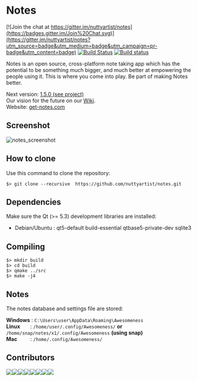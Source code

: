 # Notes

[![Join the chat at https://gitter.im/nuttyartist/notes](https://badges.gitter.im/Join%20Chat.svg)](https://gitter.im/nuttyartist/notes?utm_source=badge&utm_medium=badge&utm_campaign=pr-badge&utm_content=badge)
[![Build Status](https://travis-ci.org/nuttyartist/notes.svg?branch=dev)](https://travis-ci.org/nuttyartist/notes)
[![Build status](https://ci.appveyor.com/api/projects/status/rgque4o6x2y0i92i?svg=true)](https://ci.appveyor.com/project/nuttyartist/notes)

Notes is an open source, cross-platform note taking app which has the potential to be something much bigger, and much better at empowering the people using it.
This is where you come into play. Be part of making Notes better.

Next version: [1.5.0 (see project)](https://github.com/nuttyartist/notes/projects/7)  
Our vision for the future on our [Wiki](https://github.com/nuttyartist/notes/wiki/Vision).  
Website: <a href="http://get-notes.com" target="_blank">get-notes.com</a>

## Screenshot
![notes_screenshot](https://user-images.githubusercontent.com/16375940/29837038-bc4e58a4-8cff-11e7-9fb1-692e9948c33c.png)


## How to clone
Use this command to clone the repository:

```shell
$> git clone --recursive  https://github.com/nuttyartist/notes.git
```

## Dependencies
Make sure the Qt (>= 5.3) development libraries are installed:

- Debian/Ubuntu : qt5-default build-essential qtbase5-private-dev sqlite3

## Compiling

```shell
$> mkdir build
$> cd build
$> qmake ../src
$> make -j4
```

## Notes

The notes database and settings file are stored:

**Windows** : ```C:\Users\user\AppData\Roaming\Awesomeness```  
**Linux** &nbsp;&nbsp;&nbsp;&nbsp;&nbsp;&nbsp;: ```/home/user/.config/Awesomeness/``` **or** ```/home/snap/notes/x1/.config/Awesomeness``` **(using snap)**  
**Mac** &nbsp;&nbsp;&nbsp;&nbsp;&nbsp;&nbsp;&nbsp;&nbsp;: ```/home/.config/Awesomeness/```  

## Contributors
[![](https://sourcerer.io/fame/nuttyartist/nuttyartist/notes/images/0)](https://sourcerer.io/fame/nuttyartist/nuttyartist/notes/links/0)[![](https://sourcerer.io/fame/nuttyartist/nuttyartist/notes/images/1)](https://sourcerer.io/fame/nuttyartist/nuttyartist/notes/links/1)[![](https://sourcerer.io/fame/nuttyartist/nuttyartist/notes/images/2)](https://sourcerer.io/fame/nuttyartist/nuttyartist/notes/links/2)[![](https://sourcerer.io/fame/nuttyartist/nuttyartist/notes/images/3)](https://sourcerer.io/fame/nuttyartist/nuttyartist/notes/links/3)[![](https://sourcerer.io/fame/nuttyartist/nuttyartist/notes/images/4)](https://sourcerer.io/fame/nuttyartist/nuttyartist/notes/links/4)[![](https://sourcerer.io/fame/nuttyartist/nuttyartist/notes/images/5)](https://sourcerer.io/fame/nuttyartist/nuttyartist/notes/links/5)[![](https://sourcerer.io/fame/nuttyartist/nuttyartist/notes/images/6)](https://sourcerer.io/fame/nuttyartist/nuttyartist/notes/links/6)[![](https://sourcerer.io/fame/nuttyartist/nuttyartist/notes/images/7)](https://sourcerer.io/fame/nuttyartist/nuttyartist/notes/links/7)

